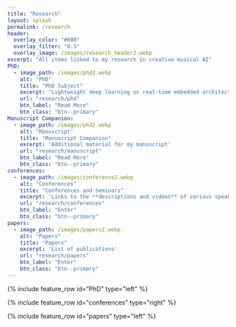 ```yaml
---
title: "Research"
layout: splash
permalink: /research
header:
  overlay_color: "#000"
  overlay_filter: "0.5"
  overlay_image: /images/research_header2.webp
excerpt: "All items linked to my research in creative musical AI"
PhD:
  - image_path: /images/phd2.webp
    alt: "PhD"
    title: "PhD Subject"
    excerpt: 'Lightweight deep learning on real-time embedded architectures.'
    url: "research/phd"
    btn_label: "Read More"
    btn_class: "btn--primary"
Manuscript Companion:
  - image_path: /images/phd2.webp
    alt: "Manuscript"
    title: "Manuscript Companion"
    excerpt: 'Additional material for my manuscript'
    url: "research/manuscript"
    btn_label: "Read More"
    btn_class: "btn--primary"
conferences:
  - image_path: /images/conference2.webp
    alt: "Conferences"
    title: "Conferences and Seminars"
    excerpt: 'Links to the **descriptions and videos** of various speaking intervention'
    url: "research/conferences"
    btn_label: "Enter"
    btn_class: "btn--primary"
papers:
  - image_path: /images/papers2.webp
    alt: "Papers"
    title: "Papers"
    excerpt: 'List of publications'
    url: "research/papers"
    btn_label: "Enter"
    btn_class: "btn--primary"
---
```


{% include feature_row id="PhD" type="left" %}

{% include feature_row id="conferences" type="right" %}

{% include feature_row id="papers" type="left" %}
